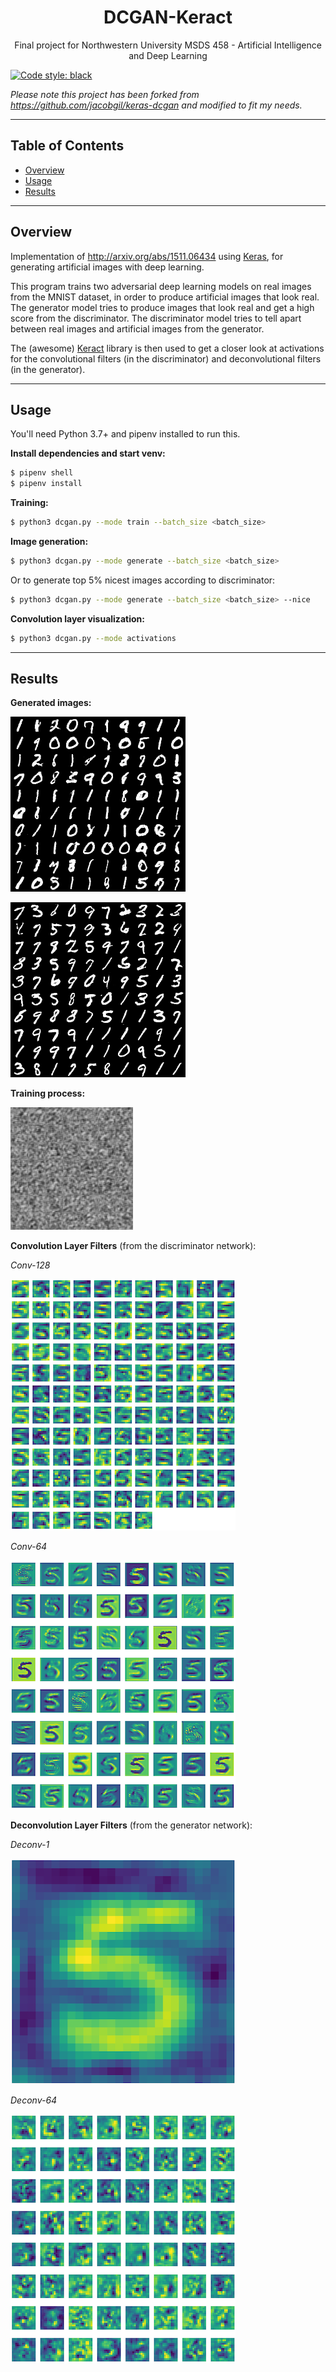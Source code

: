 <!-- HEADER -->


<p align="center">
  <h1 align="center">DCGAN-Keract</h1>
  <p align="center">
     Final project for Northwestern University MSDS 458 - Artificial Intelligence and Deep Learning
  </p>
</p>

[![Code style: black](https://img.shields.io/badge/code%20style-black-000000.svg)](https://github.com/psf/black)

*Please note this project has been forked from https://github.com/jacobgil/keras-dcgan and modified to fit my needs.*


---
## Table of Contents
* [Overview](#overview)
* [Usage](#usage)
* [Results](#results)


---
## Overview
Implementation of http://arxiv.org/abs/1511.06434 using [Keras](https://github.com/fchollet/keras), for generating artificial images with deep learning.

This program trains two adversarial deep learning models on real images from the MNIST dataset, in order to produce artificial images that look real. The generator model tries to produce images that look real and get a high score from the discriminator. The discriminator model tries to tell apart between real images and artificial images from the generator.


The (awesome) [Keract](https://github.com/philipperemy/keract) library is then used to get a closer look at activations for the convolutional filters (in the discriminator) and deconvolutional filters (in the generator).

---
## Usage
You'll need Python 3.7+ and pipenv installed to run this.

**Install dependencies and start venv:**
```sh
$ pipenv shell
$ pipenv install
```




**Training:**
```sh
$ python3 dcgan.py --mode train --batch_size <batch_size>

```


**Image generation:**


```sh
$ python3 dcgan.py --mode generate --batch_size <batch_size>

```
Or to generate top 5% nicest images according to discriminator:
```sh
$ python3 dcgan.py --mode generate --batch_size <batch_size> --nice

```




**Convolution layer visualization:**

```sh
$ python3 dcgan.py --mode activations
```

---



## Results





**Generated images:**



![generated_image.png](./assets/generated_image.png)






![nice_generated_image.png](./assets/nice_generated_image.png)








**Training process:**




![training_process.gif](./assets/training_process.gif)









**Convolution Layer Filters** (from the discriminator network):

*Conv-128*

![conv-128](./assets/discrim_128.png)

*Conv-64*

![conv-64](./assets/discrim_64.png)


**Deconvolution Layer Filters** (from the generator network):

*Deconv-1*

![conv-128](./assets/gen_1.png)

*Deconv-64*

![conv-64](./assets/gen_64.png)
